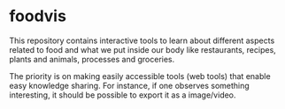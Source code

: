 # foodvis

This repository contains interactive tools to learn about different aspects related to food and what we put inside our body like restaurants, recipes, plants and animals, processes and groceries.

The priority is on making easily accessible tools (web tools) that enable easy knowledge sharing. For instance, if one observes something interesting, it should be possible to export it as a image/video.
